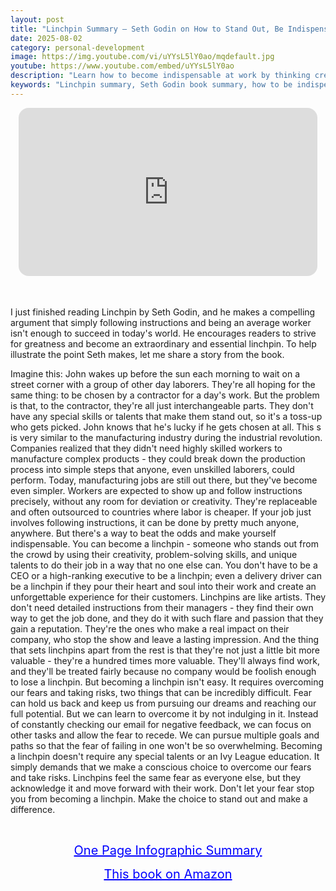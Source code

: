 ```yaml
---
layout: post
title: "Linchpin Summary – Seth Godin on How to Stand Out, Be Indispensable, and Beat Fear"
date: 2025-08-02
category: personal-development
image: https://img.youtube.com/vi/uYYsL5lY0ao/mqdefault.jpg
youtube: https://www.youtube.com/embed/uYYsL5lY0ao
description: "Learn how to become indispensable at work by thinking creatively, taking initiative, and overcoming fear—Seth Godin’s guide to becoming a linchpin in today’s economy."
keywords: "Linchpin summary, Seth Godin book summary, how to be indispensable, overcoming fear at work, standing out in your job, creative work mindset"
---
```


<div style="display: flex; justify-content: center; margin-bottom: 20px;">
  <div style="aspect-ratio: 16 / 9; width: 95%; max-width: 700px; position: relative;">
    <iframe 
      src="https://www.youtube.com/embed/uYYsL5lY0ao"
      title="Linchpin Summary – Seth Godin on How to Stand Out, Be Indispensable, and Beat Fear"
      allowfullscreen
      frameborder="0"
      style="position: absolute; inset: 0; width: 100%; height: 100%; border-radius: 16px;">
    </iframe>
  </div>
</div>

<div style="height: 15px;"></div>
<!-- ..................................................................... -->

I just finished reading Linchpin by Seth Godin, and he makes a compelling argument that simply following instructions and being an average worker isn't enough to succeed in today's world. He encourages readers to strive for greatness and become an extraordinary and essential linchpin. To help illustrate the point Seth makes, let me share a story from the book.


Imagine this: John wakes up before the sun each morning to wait on a street corner with a group of other day laborers. They're all hoping for the same thing: to be chosen by a contractor for a day's work. But the problem is that, to the contractor, they're all just interchangeable parts. They don't have any special skills or talents that make them stand out, so it's a toss-up who gets picked. John knows that he's lucky if he gets chosen at all. This s is very similar to the manufacturing industry during the industrial revolution. Companies realized that they didn't need highly skilled workers to manufacture complex products - they could break down the production process into simple steps that anyone, even unskilled laborers, could perform. Today, manufacturing jobs are still out there, but they've become even simpler. Workers are expected to show up and follow instructions precisely, without any room for deviation or creativity. They're replaceable and often outsourced to countries where labor is cheaper. If your job just involves following instructions, it can be done by pretty much anyone, anywhere. But there's a way to beat the odds and make yourself indispensable. You can become a linchpin - someone who stands out from the crowd by using their creativity, problem-solving skills, and unique talents to do their job in a way that no one else can. You don't have to be a CEO or a high-ranking executive to be a linchpin; even a delivery driver can be a linchpin if they pour their heart and soul into their work and create an unforgettable experience for their customers. Linchpins are like artists. They don't need detailed instructions from their managers - they find their own way to get the job done, and they do it with such flare and passion that they gain a reputation. They're the ones who make a real impact on their company, who stop the show and leave a lasting impression. And the thing that sets linchpins apart from the rest is that they're not just a little bit more valuable - they're a hundred times more valuable. They'll always find work, and they'll be treated fairly because no company would be foolish enough to lose a linchpin. But becoming a linchpin isn't easy. It requires overcoming our fears and taking risks, two things that can be incredibly difficult. Fear can hold us back and keep us from pursuing our dreams and reaching our full potential. But we can learn to overcome it by not indulging in it. Instead of constantly checking our email for negative feedback, we can focus on other tasks and allow the fear to recede. We can pursue multiple goals and paths so that the fear of failing in one won't be so overwhelming. Becoming a linchpin doesn't require any special talents or an Ivy League education. It simply demands that we make a conscious choice to overcome our fears and take risks. Linchpins feel the same fear as everyone else, but they acknowledge it and move forward with their work. Don't let your fear stop you from becoming a linchpin. Make the choice to stand out and make a difference.




<br>
<p style="text-align: center;">
  <a href="https://summary.readandgrowwise.com/linchpin" target="_blank" style="color: blue; text-decoration: underline; font-size: 20px;">
    One Page Infographic Summary
  </a>
</p>
<p style="text-align: center;">
  <a href="https://amzn.to/3J85RPx" target="_blank" style="color: blue; text-decoration: underline; font-size: 20px;">
    This book on Amazon
  </a>
</p>
